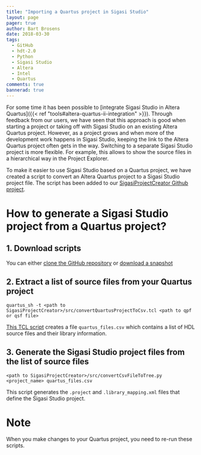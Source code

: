 ```yaml
---
title: "Importing a Quartus project in Sigasi Studio"
layout: page
pager: true
author: Bart Brosens
date: 2018-03-30
tags:
  - GitHub
  - hdt-2.0
  - Python
  - Sigasi Studio
  - Altera
  - Intel
  - Quartus
comments: true
bannerad: true
---
```


For some time it has been possible to [integrate Sigasi Studio in Altera Quartus]({{< ref "tools#altera-quartus-ii-integration" >}}).
Through feedback from our users, we have seen that this approach is good when starting a project or taking off with Sigasi Studio on an existing Altera Quartus project.
However, as a project grows and when more of the development work happens in Sigasi Studio, keeping the link to the Altera Quartus project often gets in the way.
Switching to a separate Sigasi Studio project is more flexible. For example, this allows to show the source files in a hierarchical way in the Project Explorer.

To make it easier to use Sigasi Studio based on a Quartus project, we have created a script to convert an Altera Quartus project to a Sigasi Studio project file.
The script has been added to our [SigasiProjectCreator Github project](https://github.com/sigasi/SigasiProjectCreator).

# How to generate a Sigasi Studio project from a Quartus project?

## 1. Download scripts

You can either [clone the GitHub repository](https://github.com/sigasi/SigasiProjectCreator) or [download a snapshot](https://github.com/sigasi/SigasiProjectCreator/archive/master.zip)

## 2. Extract a list of source files from your Quartus project

```
quartus_sh -t <path to SigasiProjectCreator>/src/convertQuartusProjectToCsv.tcl <path to qpf or qsf file>
```

[This TCL script](https://github.com/sigasi/SigasiProjectCreator/blob/master/src/SigasiProjectCreator/convertQuartusProjectToCsv.tcl) creates a file `quartus_files.csv` which contains a list of HDL source files and their library information.

## 3. Generate the Sigasi Studio project files from the list of source files

```
<path to SigasiProjectCreator>/src/convertCsvFileToTree.py <project_name> quartus_files.csv
```

This script generates the `.project` and `.library_mapping.xml` files that define the Sigasi Studio project.

# Note

When you make changes to your Quartus project, you need to re-run these scripts.
